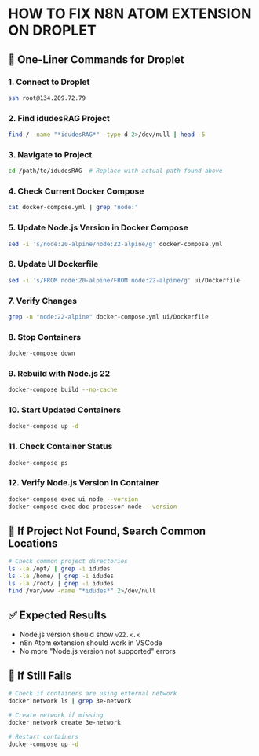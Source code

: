 # HOW TO FIX N8N ATOM EXTENSION ON DROPLET

## 🔧 **One-Liner Commands for Droplet**

### **1. Connect to Droplet**
```bash
ssh root@134.209.72.79
```

### **2. Find idudesRAG Project**
```bash
find / -name "*idudesRAG*" -type d 2>/dev/null | head -5
```

### **3. Navigate to Project**
```bash
cd /path/to/idudesRAG  # Replace with actual path found above
```

### **4. Check Current Docker Compose**
```bash
cat docker-compose.yml | grep "node:"
```

### **5. Update Node.js Version in Docker Compose**
```bash
sed -i 's/node:20-alpine/node:22-alpine/g' docker-compose.yml
```

### **6. Update UI Dockerfile**
```bash
sed -i 's/FROM node:20-alpine/FROM node:22-alpine/g' ui/Dockerfile
```

### **7. Verify Changes**
```bash
grep -n "node:22-alpine" docker-compose.yml ui/Dockerfile
```

### **8. Stop Containers**
```bash
docker-compose down
```

### **9. Rebuild with Node.js 22**
```bash
docker-compose build --no-cache
```

### **10. Start Updated Containers**
```bash
docker-compose up -d
```

### **11. Check Container Status**
```bash
docker-compose ps
```

### **12. Verify Node.js Version in Container**
```bash
docker-compose exec ui node --version
docker-compose exec doc-processor node --version
```

## 🚨 **If Project Not Found, Search Common Locations**

```bash
# Check common project directories
ls -la /opt/ | grep -i idudes
ls -la /home/ | grep -i idudes  
ls -la /root/ | grep -i idudes
find /var/www -name "*idudes*" 2>/dev/null
```

## ✅ **Expected Results**
- Node.js version should show `v22.x.x` 
- n8n Atom extension should work in VSCode
- No more "Node.js version not supported" errors

## 🔄 **If Still Fails**
```bash
# Check if containers are using external network
docker network ls | grep 3e-network

# Create network if missing
docker network create 3e-network

# Restart containers
docker-compose up -d
```
